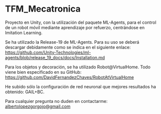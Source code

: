 # TFM_Mecatronica
Proyecto en Unity, con la utilización del paquete ML-Agents, para el control de un robot móvil mediante aprendizaje por refuerzo, centrándose en Imitation Learning.

Se ha utilizado la Release-19 de ML-Agents. Para su uso se deberá descargar debidamente como se indica en el siguiente enlace:
https://github.com/Unity-Technologies/ml-agents/blob/release_19_docs/docs/Installation.md

Para los objetos y decoración, se ha utilizado Robot@VirtualHome. Todo viene bien especificado en su GitHub:
https://github.com/DavidFernandezChaves/RobotAtVirtualHome

He subido sólo la configuración de red neuronal que mejores resultados ha obtenido: GAIL+BC.

Para cualquier pregunta no duden en contactarme: albertolopezgorgojo@gmail.com

